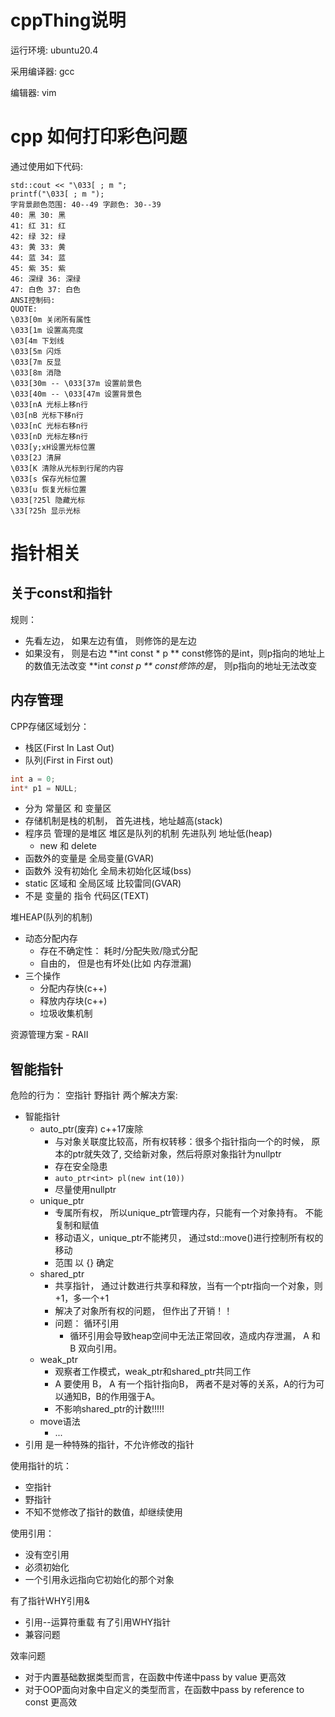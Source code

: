 # cppThing说明
运行环境:   ubuntu20.4

采用编译器: gcc

编辑器:     vim
# cpp 如何打印彩色问题
通过使用如下代码:
```
std::cout << "\033[ ; m ";
printf("\033[ ; m ");
字背景颜色范围: 40--49 字颜色: 30--39
40: 黑 30: 黑
41: 红 31: 红
42: 绿 32: 绿
43: 黄 33: 黄
44: 蓝 34: 蓝
45: 紫 35: 紫
46: 深绿 36: 深绿
47: 白色 37: 白色
ANSI控制码:
QUOTE:
\033[0m 关闭所有属性
\033[1m 设置高亮度
\03[4m 下划线
\033[5m 闪烁
\033[7m 反显
\033[8m 消隐
\033[30m -- \033[37m 设置前景色
\033[40m -- \033[47m 设置背景色
\033[nA 光标上移n行
\03[nB 光标下移n行
\033[nC 光标右移n行
\033[nD 光标左移n行
\033[y;xH设置光标位置
\033[2J 清屏
\033[K 清除从光标到行尾的内容
\033[s 保存光标位置
\033[u 恢复光标位置
\033[?25l 隐藏光标
\33[?25h 显示光标
```
# 指针相关
## 关于const和指针
规则： 
- 先看左边， 如果左边有值， 则修饰的是左边
- 如果没有， 则是右边
**int const * p ** const修饰的是int，则p指向的地址上的数值无法改变
**int  *const p ** const修饰的是*，  则p指向的地址无法改变
## 内存管理
CPP存储区域划分：
- 栈区(First In Last Out)
- 队列(First in First out)
``` c++ 
int a = 0;
int* p1 = NULL;

```
- 分为 常量区 和 变量区
- 存储机制是栈的机制， 首先进栈，地址越高(stack)
- 程序员 管理的是堆区 堆区是队列的机制 先进队列 地址低(heap)
    - new 和 delete
- 函数外的变量是 全局变量(GVAR)
- 函数外 没有初始化 全局未初始化区域(bss)
- static 区域和 全局区域 比较雷同(GVAR)
- 不是 变量的 指令 代码区(TEXT)

堆HEAP(队列的机制)
- 动态分配内存
    - 存在不确定性： 耗时/分配失败/隐式分配
    - 自由的， 但是也有坏处(比如 内存泄漏)
- 三个操作
    - 分配内存快(c++)
    - 释放内存块(c++)
    - 垃圾收集机制


资源管理方案 - RAII

## 智能指针
危险的行为： 空指针 野指针 
两个解决方案: 
- 智能指针
    - auto_ptr(废弃) c++17废除
        - 与对象关联度比较高，所有权转移：很多个指针指向一个的时候， 原本的ptr就失效了, 交给新对象，然后将原对象指针为nullptr
        - 存在安全隐患
        - `auto_ptr<int> pl(new int(10))`
        - 尽量使用nullptr
    - unique_ptr 
        - 专属所有权， 所以unique_ptr管理内存，只能有一个对象持有。 不能复制和赋值
        - 移动语义，unique_ptr不能拷贝， 通过std::move()进行控制所有权的移动 
        - 范围 以 {} 确定
    - shared_ptr
        - 共享指针， 通过计数进行共享和释放，当有一个ptr指向一个对象，则+1，多一个+1
        - 解决了对象所有权的问题， 但作出了开销！！
        - 问题：  循环引用
            - 循环引用会导致heap空间中无法正常回收，造成内存泄漏， A 和 B 双向引用。
    - weak_ptr
        - 观察者工作模式，weak_ptr和shared_ptr共同工作   
        - A 要使用 B， A 有一个指针指向B， 两者不是对等的关系，A的行为可以通知B，B的作用强于A。
        - 不影响shared_ptr的计数!!!!!
    - move语法
        - ...
- 引用
是一种特殊的指针，不允许修改的指针

使用指针的坑：
- 空指针
- 野指针
- 不知不觉修改了指针的数值，却继续使用

使用引用：
- 没有空引用
- 必须初始化
- 一个引用永远指向它初始化的那个对象

有了指针WHY引用&
- 引用--运算符重载
有了引用WHY指针
- 兼容问题

效率问题
- 对于内置基础数据类型而言，在函数中传递中pass by value 更高效
- 对于OOP面向对象中自定义的类型而言，在函数中pass by reference to const 更高效
